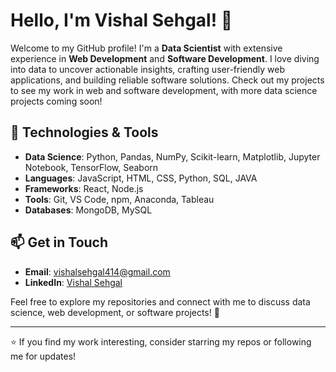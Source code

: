 # Hello, I'm Vishal Sehgal! 👋

Welcome to my GitHub profile! I'm a **Data Scientist** with extensive experience in **Web Development** and **Software Development**. I love diving into data to uncover actionable insights, crafting user-friendly web applications, and building reliable software solutions. Check out my projects to see my work in web and software development, with more data science projects coming soon!

## 🔧 Technologies & Tools
- **Data Science**: Python, Pandas, NumPy, Scikit-learn, Matplotlib, Jupyter Notebook, TensorFlow, Seaborn
- **Languages**: JavaScript, HTML, CSS, Python, SQL, JAVA
- **Frameworks**: React, Node.js
- **Tools**: Git, VS Code, npm, Anaconda, Tableau
- **Databases**: MongoDB, MySQL


## 📫 Get in Touch
- **Email**: [vishalsehgal414@gmail.com](mailto:vishalsehgal414@gmail.com)
- **LinkedIn**: [Vishal Sehgal](https://www.linkedin.com/in/iamvishalsehgal) 

Feel free to explore my repositories and connect with me to discuss data science, web development, or software projects! 🚀

---
⭐️ If you find my work interesting, consider starring my repos or following me for updates!

